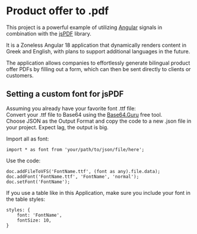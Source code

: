 # Product offer to .pdf

This project is a powerful example of utilizing [Angular](https://github.com/angular/angular-cli) signals in combination with the [jsPDF](https://artskydj.github.io/jsPDF/docs/index.html) library.  
 
It is a Zoneless Angular 18 application that dynamically renders content in Greek and English, with plans to support additional languages in the future.  

The application allows companies to effortlessly generate bilingual product offer PDFs by filling out a form, which can then be sent directly to clients or customers.  

## Setting a custom font for jsPDF

Assuming you already have your favorite font .ttf file:  
Convert your .ttf file to Base64 using the [Base64.Guru](https://base64.guru/converter/encode/file) free tool.  
Choose JSON as the Output Format and copy the code to a new .json file in your project. Expect lag, the output is big.  

Import all as font:
```
import * as font from 'your/path/to/json/file/here';
```  
Use the code:  
```
doc.addFileToVFS('FontName.ttf', (font as any).file.data);
doc.addFont('FontName.ttf', 'FontName', 'normal');
doc.setFont('FontName');
```
If you use a table like in this Application, make sure you include your font in the table styles:  
```
styles: {
    font: 'FontName',
    fontSize: 10,
}
```